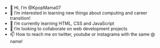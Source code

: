 - 👋 Hi, I’m @KpopMama07
- 👀 I’m interested in learning new things about computing and career transition!
- 🌱 I’m currently learning HTML, CSS and JavaScript
- 💞️ I’m looking to collaborate on web development projects
- 📫 How to reach me on twitter, youtube or instagrama with the same @ name!

<!---
KpopMama07/KpopMama07 is a ✨ special ✨ repository because its `README.md` (this file) appears on your GitHub profile.
You can click the Preview link to take a look at your changes.
--->
